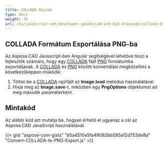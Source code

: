 ```yaml
---
title: COLLADA Rajzok
type: docs
weight: 70
url: /hu/javascript-net/developer-guide/cad-and-bim-drawings/collada-drawings/
---
```


## **COLLADA Formátum Exportálása PNG-ba**

Az Aspose.CAD Javascript-ben Angular segítségével lehetővé teszi a fejlesztők számára, hogy egy [COLLADA](https://docs.fileformat.com/3d/dae/) fájlt [PNG](https://docs.fileformat.com/image/png/) formátumba exportáljanak. A [COLLADA](https://docs.fileformat.com/3d/dae/) és [PNG](https://docs.fileformat.com/image/png/) közötti konvertálási megközelítés a következőképpen működik:

1. Töltse be a [COLLADA](https://docs.fileformat.com/3d/dae/) rajzfájlt az **Image.load** metódus használatával.
1. Hívja meg az **Image.save**-t, miközben egy **PngOptions** objektumot ad meg második paraméterként.

## Mintakód

Az alábbi kód azt mutatja be, hogyan érhető el ugyanaz a cél az Aspose.CAD JavaScript használatával.

{{< gist "aspose-com-gists" "b5a4510e5fa49082bb585a12d753de8d" "Convert-COLLADA-to-PNG-Export.js" >}}
